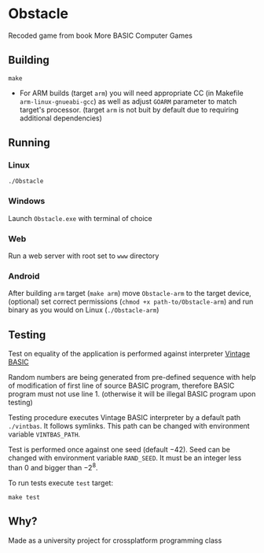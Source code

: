 # Obstacle

Recoded game from book More BASIC Computer Games

## Building

`make`

* For ARM builds (target `arm`) you will need appropriate CC (in Makefile
`arm-linux-gnueabi-gcc`) as well as adjust `GOARM` parameter to match
target's processor. (target `arm` is not buit by default due to requiring
additional dependencies)

## Running

### Linux

`./Obstacle`

### Windows

Launch `Obstacle.exe` with terminal of choice

### Web

Run a web server with root set to `www` directory

### Android

After building `arm` target (`make arm`) move `Obstacle-arm` to the
target device, (optional) set correct permissions
(`chmod +x path-to/Obstacle-arm`) and run binary as you would on
Linux (`./Obstacle-arm`)

## Testing

Test on equality of the application is performed
against interpreter [Vintage BASIC](http://www.vintage-basic.net)

Random numbers are being generated from pre-defined sequence
with help of modification of first line of source BASIC program,
therefore BASIC program must not use line 1. (otherwise it will
be illegal BASIC program upon testing)

Testing procedure executes Vintage BASIC interpreter by a default
path `./vintbas`. It follows symlinks. This path can be changed with
environment variable `VINTBAS_PATH`.

Test is performed once against one seed (default $-42$). Seed can be
changed with environment variable `RAND_SEED`. It must be an integer
less than 0 and bigger than $-2^8$.

To run tests execute `test` target:

`make test`

## Why?

Made as a university project for crossplatform programming class
